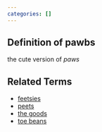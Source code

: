 ```yaml
---
categories: []
---
```

## Definition of pawbs

the cute version of _paws_

## Related Terms

- [feetsies](./feetsies)
- [peets](./peets)
- [the goods](./the%20goods)
- [toe beans](./toe%20beans)
